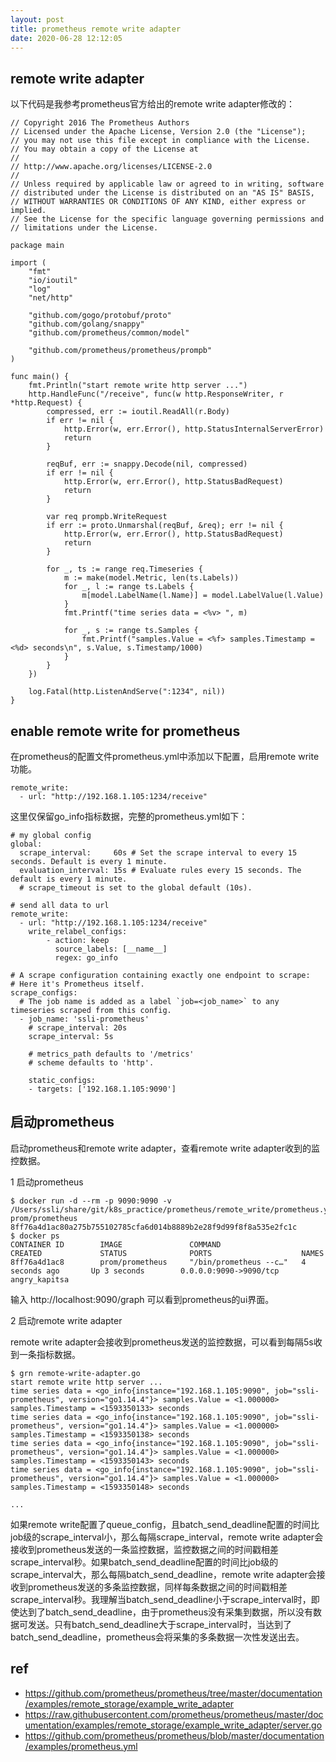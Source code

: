 ```yaml
---
layout: post
title: prometheus remote write adapter
date: 2020-06-28 12:12:05
---
```


## remote write adapter

以下代码是我参考prometheus官方给出的remote write adapter修改的：

```golang
// Copyright 2016 The Prometheus Authors
// Licensed under the Apache License, Version 2.0 (the "License");
// you may not use this file except in compliance with the License.
// You may obtain a copy of the License at
//
// http://www.apache.org/licenses/LICENSE-2.0
//
// Unless required by applicable law or agreed to in writing, software
// distributed under the License is distributed on an "AS IS" BASIS,
// WITHOUT WARRANTIES OR CONDITIONS OF ANY KIND, either express or implied.
// See the License for the specific language governing permissions and
// limitations under the License.

package main

import (
	"fmt"
	"io/ioutil"
	"log"
	"net/http"

	"github.com/gogo/protobuf/proto"
	"github.com/golang/snappy"
	"github.com/prometheus/common/model"

	"github.com/prometheus/prometheus/prompb"
)

func main() {
	fmt.Println("start remote write http server ...")
	http.HandleFunc("/receive", func(w http.ResponseWriter, r *http.Request) {
		compressed, err := ioutil.ReadAll(r.Body)
		if err != nil {
			http.Error(w, err.Error(), http.StatusInternalServerError)
			return
		}

		reqBuf, err := snappy.Decode(nil, compressed)
		if err != nil {
			http.Error(w, err.Error(), http.StatusBadRequest)
			return
		}

		var req prompb.WriteRequest
		if err := proto.Unmarshal(reqBuf, &req); err != nil {
			http.Error(w, err.Error(), http.StatusBadRequest)
			return
		}

		for _, ts := range req.Timeseries {
			m := make(model.Metric, len(ts.Labels))
			for _, l := range ts.Labels {
				m[model.LabelName(l.Name)] = model.LabelValue(l.Value)
			}
			fmt.Printf("time series data = <%v> ", m)

			for _, s := range ts.Samples {
				fmt.Printf("samples.Value = <%f> samples.Timestamp = <%d> seconds\n", s.Value, s.Timestamp/1000)
			}
		}
	})

	log.Fatal(http.ListenAndServe(":1234", nil))
}

```

## enable remote write for prometheus

在prometheus的配置文件prometheus.yml中添加以下配置，启用remote write功能。

```
remote_write:
  - url: "http://192.168.1.105:1234/receive"
```

这里仅保留go_info指标数据，完整的prometheus.yml如下：

```
# my global config
global:
  scrape_interval:     60s # Set the scrape interval to every 15 seconds. Default is every 1 minute.
  evaluation_interval: 15s # Evaluate rules every 15 seconds. The default is every 1 minute.
  # scrape_timeout is set to the global default (10s).

# send all data to url
remote_write:
  - url: "http://192.168.1.105:1234/receive"
    write_relabel_configs:
        - action: keep
          source_labels: [__name__]
          regex: go_info

# A scrape configuration containing exactly one endpoint to scrape:
# Here it's Prometheus itself.
scrape_configs:
  # The job name is added as a label `job=<job_name>` to any timeseries scraped from this config.
  - job_name: 'ssli-prometheus'
    # scrape_interval: 20s
    scrape_interval: 5s

    # metrics_path defaults to '/metrics'
    # scheme defaults to 'http'.

    static_configs:
    - targets: ['192.168.1.105:9090']

```

## 启动prometheus

启动prometheus和remote write adapter，查看remote write adapter收到的监控数据。

1 启动prometheus


```
$ docker run -d --rm -p 9090:9090 -v /Users/ssli/share/git/k8s_practice/prometheus/remote_write/prometheus.yml:/etc/prometheus/prometheus.yml prom/prometheus
8ff76a4d1ac80a275b755102785cfa6d014b8889b2e28f9d99f8f8a535e2fc1c
$ docker ps
CONTAINER ID        IMAGE               COMMAND                  CREATED             STATUS              PORTS                    NAMES
8ff76a4d1ac8        prom/prometheus     "/bin/prometheus --c…"   4 seconds ago       Up 3 seconds        0.0.0.0:9090->9090/tcp   angry_kapitsa

```

输入 http://localhost:9090/graph 可以看到prometheus的ui界面。

2 启动remote write adapter

remote write adapter会接收到prometheus发送的监控数据，可以看到每隔5s收到一条指标数据。

```
$ grn remote-write-adapter.go
start remote write http server ...
time series data = <go_info{instance="192.168.1.105:9090", job="ssli-prometheus", version="go1.14.4"}> samples.Value = <1.000000> samples.Timestamp = <1593350133> seconds
time series data = <go_info{instance="192.168.1.105:9090", job="ssli-prometheus", version="go1.14.4"}> samples.Value = <1.000000> samples.Timestamp = <1593350138> seconds
time series data = <go_info{instance="192.168.1.105:9090", job="ssli-prometheus", version="go1.14.4"}> samples.Value = <1.000000> samples.Timestamp = <1593350143> seconds
time series data = <go_info{instance="192.168.1.105:9090", job="ssli-prometheus", version="go1.14.4"}> samples.Value = <1.000000> samples.Timestamp = <1593350148> seconds

...
```

如果remote write配置了queue_config，且batch_send_deadline配置的时间比job级的scrape_interval小，那么每隔scrape_interval，remote write adapter会接收到prometheus发送的一条监控数据，监控数据之间的时间戳相差scrape_interval秒。如果batch_send_deadline配置的时间比job级的scrape_interval大，那么每隔batch_send_deadline，remote write adapter会接收到prometheus发送的多条监控数据，同样每条数据之间的时间戳相差scrape_interval秒。我理解当batch_send_deadline小于scrape_interval时，即使达到了batch_send_deadline，由于prometheus没有采集到数据，所以没有数据可发送。只有batch_send_deadline大于scrape_interval时，当达到了batch_send_deadline，prometheus会将采集的多条数据一次性发送出去。

##  ref

- https://github.com/prometheus/prometheus/tree/master/documentation/examples/remote_storage/example_write_adapter
- https://raw.githubusercontent.com/prometheus/prometheus/master/documentation/examples/remote_storage/example_write_adapter/server.go
- https://github.com/prometheus/prometheus/blob/master/documentation/examples/prometheus.yml